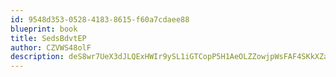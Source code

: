 ```yaml
---
id: 9548d353-0528-4183-8615-f60a7cdaee88
blueprint: book
title: SedsBdvtEP
author: CZVWS48olF
description: deS8wr7UeX3dJLQExHWIr9ySL1iGTCopP5H1AeOLZZowjpWsFAF4SKkXZaxPE5kFVnSoBVK1kCdBZowlZbeWCSbZnaKw3VXtsyyQ
---
```

